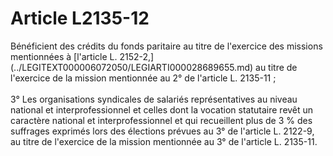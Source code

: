 # Article L2135-12

<p align="left">
  Bénéficient des crédits du fonds paritaire au titre de l'exercice des missions mentionnées à [l'article L. 2152-2,](../LEGITEXT000006072050/LEGIARTI000028689655.md) au titre de l'exercice de la mission mentionnée au 2° de l'article L. 2135-11 ; <br /> <br />3° Les organisations syndicales de salariés représentatives au niveau national et interprofessionnel et celles dont la vocation statutaire revêt un caractère national et interprofessionnel et qui recueillent plus de 3 % des suffrages exprimés lors des élections prévues au 3° de l'article L. 2122-9, au titre de l'exercice de la mission mentionnée au 3° de l'article L. 2135-11.
</p>